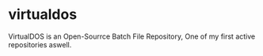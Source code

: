 # virtualdos
VirtualDOS is an Open-Sourrce Batch File Repository, One of my first active repositories aswell.
